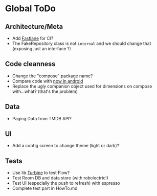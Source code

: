 # Global ToDo

## Architecture/Meta
* Add [Fastlane](https://docs.fastlane.tools/getting-started/android/setup/) for CI? 
* The FakeRepository class is not `internal` and we should change that (exposing just an interface ?)

## Code cleanness
* Change the "compose" package name?
* Compare code with [now in android](https://github.com/android/nowinandroid)
* Replace the ugly companion object used for dimensions on compose with...what? (that's the problem)

## Data
* Paging Data from TMDB API?

## UI
* Add a config screen to change theme (light or dark)?

## Tests
* Use lib [Turbine](https://github.com/cashapp/turbine) to test Flow?
* Test Room DB and data store (with robolectric!)
* Test UI (especially the push to refresh) with espresso
* Complete test part in HowTo.md








 
